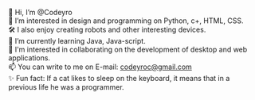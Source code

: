👋 Hi, I’m @Codeyro   
👀 I’m interested in design and programming on Python, c+, HTML, CSS.     
🛠 I also enjoy creating robots and other interesting devices.   
🌱 I’m currently learning Java, Java-script.   
💞️ I'm interested in collaborating on the development of desktop and web applications.   
📫 You can write to me on E-mail: codeyroc@gmail.com   
✨ Fun fact: If a cat likes to sleep on the keyboard, it means that in a previous life he was a programmer.   
<!---
Codeyro/Codeyro is a ✨ special ✨ repository because its `README.md` (this file) appears on your GitHub profile.
You can click the Preview link to take a look at your changes.
---> 
